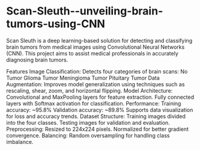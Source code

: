 # Scan-Sleuth--unveiling-brain-tumors-using-CNN
Scan Sleuth is a deep learning-based solution for detecting and classifying brain tumors from medical images using Convolutional Neural Networks (CNN). This project aims to assist medical professionals in accurately diagnosing brain tumors.

Features
Image Classification: Detects four categories of brain scans:
No Tumor
Glioma Tumor
Meningioma Tumor
Pituitary Tumor
Data Augmentation: Improves model generalization using techniques such as rescaling, shear, zoom, and horizontal flipping.
Model Architecture:
Convolutional and MaxPooling layers for feature extraction.
Fully connected layers with Softmax activation for classification.
Performance:
Training accuracy: ~95.8%
Validation accuracy: ~89.8%
Supports data visualization for loss and accuracy trends.
Dataset
Structure:
Training images divided into the four classes.
Testing images for validation and evaluation.
Preprocessing:
Resized to 224x224 pixels.
Normalized for better gradient convergence.
Balancing:
Random oversampling for handling class imbalance.
